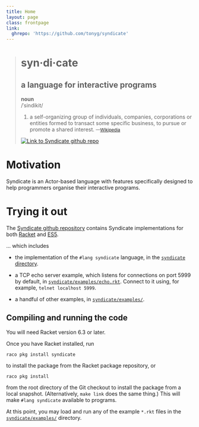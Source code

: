 ```yaml
---
title: Home
layout: page
class: frontpage
link:
  ghrepo: 'https://github.com/tonyg/syndicate'
---
```


> # syn·di·cate
>
> ## a language for interactive programs
>
> **noun**  
> /ˈsindikit/
>
> 1. a self-organizing group of individuals, companies, corporations or
>    entities formed to transact some specific business, to pursue or
>    promote a shared interest. <small>—[Wikipedia](https://en.wikipedia.org/wiki/Syndicate)</small>
>
> <div class="linkbuttons"><a href="{{ page.link.ghrepo }}"><img alt="Link to Syndicate github repo" src="{{ site.baseurl }}/img/GitHub-Mark-64px.png"></a></div>

# Motivation

Syndicate is an Actor-based language with features specifically
designed to help programmers organise their interactive programs.

# Trying it out

The [Syndicate github repository](https://github.com/tonyg/syndicate)
contains Syndicate implementations for both
[Racket](http://racket-lang.org/) and
[ES5](https://en.wikipedia.org/wiki/ECMAScript).

...
which includes

 - the implementation of the `#lang syndicate` language, in the
   [`syndicate` directory](https://github.com/tonyg/syndicate/tree/master/syndicate/).

 - a TCP echo server example, which listens for connections on port
   5999 by default, in
   [`syndicate/examples/echo.rkt`](https://github.com/tonyg/syndicate/tree/master/syndicate/examples/echo.rkt).
   Connect to it using, for example, `telnet localhost 5999`.

 - a handful of other examples, in
   [`syndicate/examples/`](https://github.com/tonyg/syndicate/tree/master/syndicate/examples/).

## Compiling and running the code

You will need Racket version 6.3 or later.

Once you have Racket installed, run

    raco pkg install syndicate

to install the package from the Racket package repository, or

    raco pkg install

from the root directory of the Git checkout to install the package
from a local snapshot. (Alternatively, `make link` does the same thing.)
This will make `#lang syndicate` available to programs.

At this point, you may load and run any of the example `*.rkt` files
in the
[`syndicate/examples/`](https://github.com/tonyg/syndicate/tree/master/syndicate/examples/)
directory.

